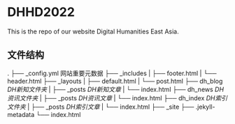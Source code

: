 # DHHD2022
This is the repo of our website Digital Humanities East Asia.

## 文件结构
.
├── _config.yml 网站重要元数据
├── _includes
|   ├── footer.html
|   └── header.html
├── _layouts
|   ├── default.html
|   └── post.html
├── dh_blog *DH新知文件夹*
|   ├── _posts *DH新知文章*
|   └── index.html
├── dh_news *DH资讯文件夹*
|   ├── _posts *DH资讯文章*
|   └── index.html
├── dh_index *DH索引文件夹*
|   ├── _posts *DH索引文章*
|   └── index.html
├── _site
├── .jekyll-metadata
└── index.html